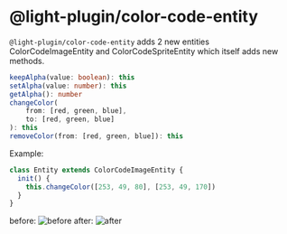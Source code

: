 # @light-plugin/color-code-entity

`@light-plugin/color-code-entity` adds 2 new entities ColorCodeImageEntity and ColorCodeSpriteEntity which itself adds new methods.

```ts
keepAlpha(value: boolean): this
setAlpha(value: number): this
getAlpha(): number
changeColor(
    from: [red, green, blue],
    to: [red, green, blue]
): this
removeColor(from: [red, green, blue]): this
```

Example:

```js
class Entity extends ColorCodeImageEntity {
  init() {
    this.changeColor([253, 49, 80], [253, 49, 170])
  }
}
```

before:
![before](https://cdn.discordapp.com/attachments/520619420310175746/740643241535471696/image0.png)
after:
![after](https://cdn.discordapp.com/attachments/520619420310175746/740643245553483937/image1.png)
